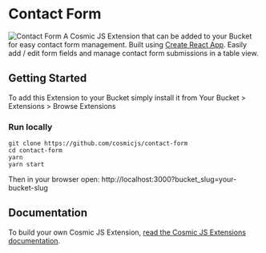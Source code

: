 # Contact Form
![Contact Form](https://cosmicjs.com/uploads/c0b69230-5465-11e7-8f9b-55e12bd346d8-Screen%20Shot%202017-06-18%20at%203.35.43%20PM.png)
A Cosmic JS Extension that can be added to your Bucket for easy contact form management.  Built using [Create React App](https://github.com/facebookincubator/create-react-app).  Easily add / edit form fields and manage contact form submissions in a table view.
## Getting Started
To add this Extension to your Bucket simply install it from Your Bucket > Extensions > Browse Extensions
### Run locally
```
git clone https://github.com/cosmicjs/contact-form
cd contact-form
yarn
yarn start
```
Then in your browser open: http://localhost:3000?bucket_slug=your-bucket-slug
## Documentation
To build your own Cosmic JS Extension, [read the Cosmic JS Extensions documentation](https://cosmicjs.com/docs/extensions).
